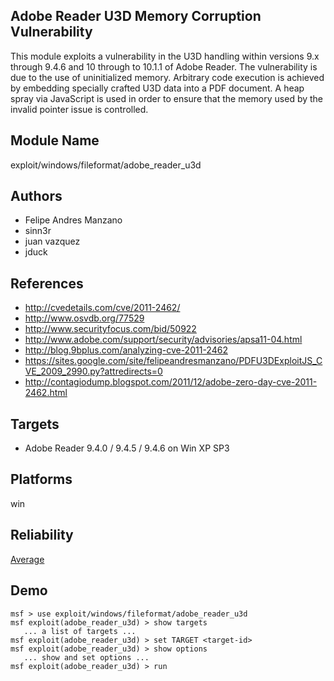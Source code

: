 ## Adobe Reader U3D Memory Corruption Vulnerability

This module exploits a vulnerability in the U3D handling 
within versions 9.x through 9.4.6 and 10 through to 10.1.1 
of Adobe Reader. The vulnerability is due to the use of 
uninitialized memory. Arbitrary code execution is achieved 
by embedding specially crafted U3D data into a PDF document. 
A heap spray via JavaScript is used in order to ensure that 
the memory used by the invalid pointer issue is controlled.


## Module Name
exploit/windows/fileformat/adobe_reader_u3d

## Authors
* Felipe Andres Manzano
* sinn3r
* juan vazquez
* jduck


## References
* http://cvedetails.com/cve/2011-2462/
* http://www.osvdb.org/77529
* http://www.securityfocus.com/bid/50922
* http://www.adobe.com/support/security/advisories/apsa11-04.html
* http://blog.9bplus.com/analyzing-cve-2011-2462
* https://sites.google.com/site/felipeandresmanzano/PDFU3DExploitJS_CVE_2009_2990.py?attredirects=0
* http://contagiodump.blogspot.com/2011/12/adobe-zero-day-cve-2011-2462.html



## Targets
* Adobe Reader 9.4.0 / 9.4.5 / 9.4.6 on Win XP SP3


## Platforms
win

## Reliability
[Average](https://github.com/rapid7/metasploit-framework/wiki/Exploit-Ranking)

## Demo

```
msf > use exploit/windows/fileformat/adobe_reader_u3d
msf exploit(adobe_reader_u3d) > show targets
   ... a list of targets ...
msf exploit(adobe_reader_u3d) > set TARGET <target-id>
msf exploit(adobe_reader_u3d) > show options
   ... show and set options ...
msf exploit(adobe_reader_u3d) > run
```
    
    
